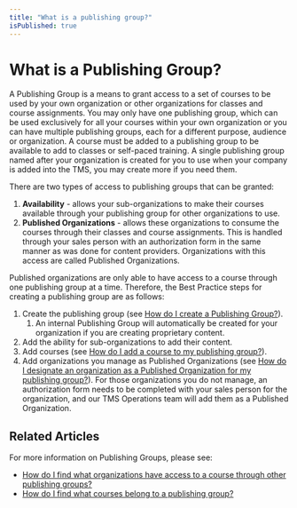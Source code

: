 ```yaml
---
title: "What is a publishing group?"
isPublished: true
---
```


# What is a Publishing Group?

A Publishing Group is a means to grant access to a set of courses to be used by your own organization or other organizations for  classes and course assignments. You may only have one publishing group, which can be used exclusively for all your courses within your own organization or you can have multiple publishing groups, each for a different purpose, audience or organization. A course must be added to a publishing group to be available to add to classes or self-paced training. A single publishing group named after your organization is created for you to use when your company is added into the TMS, you may create more if you need them.

There are two types of access to publishing groups that can be granted:
1. **Availability** - allows your sub-organizations to make their courses available through your publishing group for other organizations to use.
1. **Published Organizations** - allows these organizations to consume the courses through their classes and course assignments. This is handled through your sales person with an authorization form in the same manner as was done for content providers. Organizations with this access are called Published Organizations. 

Published organizations are only able to have access to a course through one publishing group at a time. Therefore, the Best Practice steps for creating a publishing group are as follows:

1. Create the publishing group (see [How do I create a Publishing Group?](create-publishing-group.md)).
    1. An internal Publishing Group will automatically be created for your organization if you are creating proprietary content.
1. Add the ability for sub-organizations to add their content.
1. Add courses (see [How do I add a course to my publishing group?](add-courses-to-publishing-group.md)).
1. Add organizations you manage as Published Organizations (see [How do I designate an organization as a Published Organization for my publishing group?](add-published-orgs-to-publishing-group.md)). For those organizations you do not manage, an authorization form needs to be completed with your sales person for the organization, and our TMS Operations team will add them as a Published Organization.

## Related Articles

For more information on Publishing Groups, please see:

- [How do I find what organizations have access to a course through other publishing groups?](pg-add-pg-error-resolution.md)
- [How do I find what courses belong to a publishing group?](pg-add-org-error-resolution.md)
